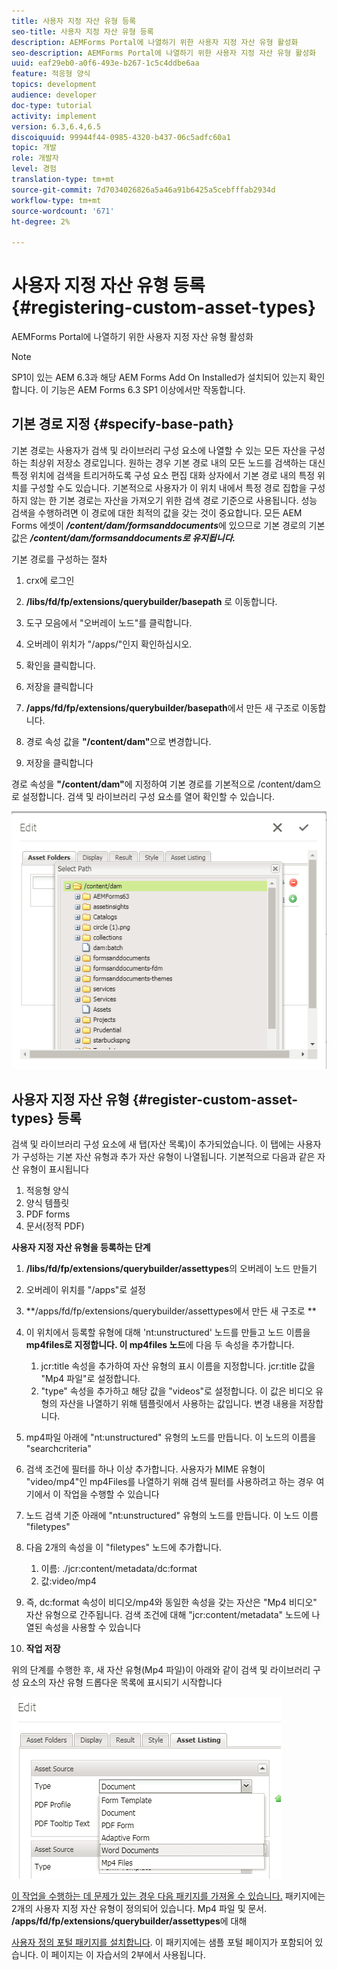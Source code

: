 ```yaml
---
title: 사용자 지정 자산 유형 등록
seo-title: 사용자 지정 자산 유형 등록
description: AEMForms Portal에 나열하기 위한 사용자 지정 자산 유형 활성화
seo-description: AEMForms Portal에 나열하기 위한 사용자 지정 자산 유형 활성화
uuid: eaf29eb0-a0f6-493e-b267-1c5c4ddbe6aa
feature: 적응형 양식
topics: development
audience: developer
doc-type: tutorial
activity: implement
version: 6.3,6.4,6.5
discoiquuid: 99944f44-0985-4320-b437-06c5adfc60a1
topic: 개발
role: 개발자
level: 경험
translation-type: tm+mt
source-git-commit: 7d7034026826a5a46a91b6425a5cebfffab2934d
workflow-type: tm+mt
source-wordcount: '671'
ht-degree: 2%

---
```



# 사용자 지정 자산 유형 등록 {#registering-custom-asset-types}

AEMForms Portal에 나열하기 위한 사용자 지정 자산 유형 활성화

>[!NOTE]
>
>SP1이 있는 AEM 6.3과 해당 AEM Forms Add On Installed가 설치되어 있는지 확인합니다. 이 기능은 AEM Forms 6.3 SP1 이상에서만 작동합니다.

## 기본 경로 지정 {#specify-base-path}

기본 경로는 사용자가 검색 및 라이브러리 구성 요소에 나열할 수 있는 모든 자산을 구성하는 최상위 저장소 경로입니다. 원하는 경우 기본 경로 내의 모든 노드를 검색하는 대신 특정 위치에 검색을 트리거하도록 구성 요소 편집 대화 상자에서 기본 경로 내의 특정 위치를 구성할 수도 있습니다. 기본적으로 사용자가 이 위치 내에서 특정 경로 집합을 구성하지 않는 한 기본 경로는 자산을 가져오기 위한 검색 경로 기준으로 사용됩니다. 성능 검색을 수행하려면 이 경로에 대한 최적의 값을 갖는 것이 중요합니다. 모든 AEM Forms 에셋이 **_/content/dam/formsanddocuments_**&#x200B;에 있으므로 기본 경로의 기본값은 **_/content/dam/formsanddocuments로 유지됩니다._**

기본 경로를 구성하는 절차

1. crx에 로그인
1. **/libs/fd/fp/extensions/querybuilder/basepath** 로 이동합니다.

1. 도구 모음에서 &quot;오버레이 노드&quot;를 클릭합니다.
1. 오버레이 위치가 &quot;/apps/&quot;인지 확인하십시오.
1. 확인을 클릭합니다.
1. 저장을 클릭합니다
1. **/apps/fd/fp/extensions/querybuilder/basepath**&#x200B;에서 만든 새 구조로 이동합니다.

1. 경로 속성 값을 **&quot;/content/dam&quot;**&#x200B;으로 변경합니다.
1. 저장을 클릭합니다

경로 속성을 **&quot;/content/dam&quot;**&#x200B;에 지정하여 기본 경로를 기본적으로 /content/dam으로 설정합니다. 검색 및 라이브러리 구성 요소를 열어 확인할 수 있습니다.

![바세패스](assets/basepath.png)

## 사용자 지정 자산 유형 {#register-custom-asset-types} 등록

검색 및 라이브러리 구성 요소에 새 탭(자산 목록)이 추가되었습니다. 이 탭에는 사용자가 구성하는 기본 자산 유형과 추가 자산 유형이 나열됩니다. 기본적으로 다음과 같은 자산 유형이 표시됩니다

1. 적응형 양식
1. 양식 템플릿
1. PDF forms
1. 문서(정적 PDF)

**사용자 지정 자산 유형을 등록하는 단계**

1. **/libs/fd/fp/extensions/querybuilder/assettypes**&#x200B;의 오버레이 노드 만들기

1. 오버레이 위치를 &quot;/apps&quot;로 설정
1. **/apps/fd/fp/extensions/querybuilder/assettypes에서 만든 새 구조로 **

1. 이 위치에서 등록할 유형에 대해 &#39;nt:unstructured&#39; 노드를 만들고 노드 이름을 **mp4files로 지정합니다. 이 mp4files 노드**&#x200B;에 다음 두 속성을 추가합니다.

   1. jcr:title 속성을 추가하여 자산 유형의 표시 이름을 지정합니다. jcr:title 값을 &quot;Mp4 파일&quot;로 설정합니다.
   1. &quot;type&quot; 속성을 추가하고 해당 값을 &quot;videos&quot;로 설정합니다. 이 값은 비디오 유형의 자산을 나열하기 위해 템플릿에서 사용하는 값입니다. 변경 내용을 저장합니다.

1. mp4파일 아래에 &quot;nt:unstructured&quot; 유형의 노드를 만듭니다. 이 노드의 이름을 &quot;searchcriteria&quot;
1. 검색 조건에 필터를 하나 이상 추가합니다. 사용자가 MIME 유형이 &quot;video/mp4&quot;인 mp4Files를 나열하기 위해 검색 필터를 사용하려고 하는 경우 여기에서 이 작업을 수행할 수 있습니다
1. 노드 검색 기준 아래에 &quot;nt:unstructured&quot; 유형의 노드를 만듭니다. 이 노드 이름 &quot;filetypes&quot;
1. 다음 2개의 속성을 이 &quot;filetypes&quot; 노드에 추가합니다.

   1. 이름: ./jcr:content/metadata/dc:format
   1. 값:video/mp4

1. 즉, dc:format 속성이 비디오/mp4와 동일한 속성을 갖는 자산은 &quot;Mp4 비디오&quot; 자산 유형으로 간주됩니다. 검색 조건에 대해 &quot;jcr:content/metadata&quot; 노드에 나열된 속성을 사용할 수 있습니다

1. **작업 저장**

위의 단계를 수행한 후, 새 자산 유형(Mp4 파일)이 아래와 같이 검색 및 라이브러리 구성 요소의 자산 유형 드롭다운 목록에 표시되기 시작합니다

![mp4파일](assets/mp4files.png)

[이 작업을 수행하는 데 문제가 있는 경우 다음 패키지를 가져올 수 있습니다.](assets/assettypeskt1.zip) 패키지에는 2개의 사용자 지정 자산 유형이 정의되어 있습니다. Mp4 파일 및 문서. **/apps/fd/fp/extensions/querybuilder/assettypes**&#x200B;에 대해

[사용자 정의 포털 패키지를 설치합니다](assets/customportalpage.zip). 이 패키지에는 샘플 포털 페이지가 포함되어 있습니다. 이 페이지는 이 자습서의 2부에서 사용됩니다.

